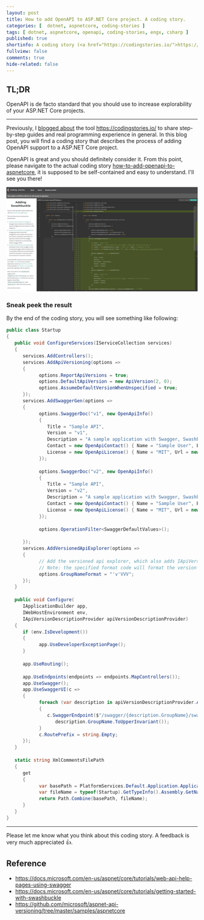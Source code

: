 ```yaml
---
layout: post
title: How to add OpenAPI to ASP.NET Core project. A coding story.
categories: [  dotnet, aspnetcore, coding-stories ]
tags: [ dotnet, aspnetcore, openapi, coding-stories, engx, csharp ]
published: true
shortinfo: A coding story (<a href="https://codingstories.io/">https://codingstories.io/</a>) that explains how to enhance your project with OpenAPI support.
fullview: false
comments: true
hide-related: false
---
```


## TL;DR

OpenAPI is de facto standard that you should use to increase explorability of your ASP.NET Core projects.

---

Previously, I [blogged about](https://nikiforovall.github.io/dotnet/coding-stories/2021/03/14/coding-story.html) the tool <https://codingstories.io/> to share step-by-step guides and real programming experience in general. In this blog post, you will find a coding story that describes the process of adding OpenAPI support to a ASP.NET Core project.

OpenAPI is great and you should definitely consider it. From this point, please navigate to the actual coding story [how-to-add-openapi-to-aspnetcore](https://codingstories.io/story/https%3A%2F%2Fgitlab.com%2FNikiforovAll%2Fhow-to-add-openapi-to-aspnetcore), it is supposed to be self-contained and easy to understand. I'll see you there!

![openapi-banner](/assets/add-openapi/copding-story-openapi-banner.png)

### Sneak peek the result

By the end of the coding story, you will see something like following:

```csharp
public class Startup
{
   public void ConfigureServices(IServiceCollection services)
   {
      services.AddControllers();
      services.AddApiVersioning(options =>
      {
            options.ReportApiVersions = true;
            options.DefaultApiVersion = new ApiVersion(2, 0);
            options.AssumeDefaultVersionWhenUnspecified = true;
      });
      services.AddSwaggerGen(options =>
      {
            options.SwaggerDoc("v1", new OpenApiInfo()
            {
               Title = "Sample API",
               Version = "v1",
               Description = "A sample application with Swagger, Swashbuckle, and API versioning.",
               Contact = new OpenApiContact() { Name = "Sample User", Email = "sample@user.com" },
               License = new OpenApiLicense() { Name = "MIT", Url = new Uri("https://opensource.org/licenses/MIT") }
            });

            options.SwaggerDoc("v2", new OpenApiInfo()
            {
               Title = "Sample API",
               Version = "v2",
               Description = "A sample application with Swagger, Swashbuckle, and API versioning.",
               Contact = new OpenApiContact() { Name = "Sample User", Email = "sample@user.com" },
               License = new OpenApiLicense() { Name = "MIT", Url = new Uri("https://opensource.org/licenses/MIT") }
            });

            options.OperationFilter<SwaggerDefaultValues>();

      });
      services.AddVersionedApiExplorer(options =>
      {
            // Add the versioned api explorer, which also adds IApiVersionDescriptionProvider service
            // Note: the specified format code will format the version as "'v'major[.minor][-status]"
            options.GroupNameFormat = "'v'VVV";
      });
   }

   public void Configure(
      IApplicationBuilder app,
      IWebHostEnvironment env,
      IApiVersionDescriptionProvider apiVersionDescriptionProvider)
   {
      if (env.IsDevelopment())
      {
            app.UseDeveloperExceptionPage();
      }

      app.UseRouting();

      app.UseEndpoints(endpoints => endpoints.MapControllers());
      app.UseSwagger();
      app.UseSwaggerUI(c =>
      {
            foreach (var description in apiVersionDescriptionProvider.ApiVersionDescriptions.Reverse())
            {
               c.SwaggerEndpoint($"/swagger/{description.GroupName}/swagger.json",
                  description.GroupName.ToUpperInvariant());
            }
            c.RoutePrefix = string.Empty;
      });
   }

   static string XmlCommentsFilePath
   {
      get
      {
            var basePath = PlatformServices.Default.Application.ApplicationBasePath;
            var fileName = typeof(Startup).GetTypeInfo().Assembly.GetName().Name + ".xml";
            return Path.Combine(basePath, fileName);
      }
   }
}
```

---

Please let me know what you think about this coding story. A feedback is very much appreciated 👍.

## Reference

* <https://docs.microsoft.com/en-us/aspnet/core/tutorials/web-api-help-pages-using-swagger>
* <https://docs.microsoft.com/en-us/aspnet/core/tutorials/getting-started-with-swashbuckle>
* <https://github.com/microsoft/aspnet-api-versioning/tree/master/samples/aspnetcore>
